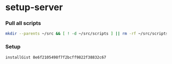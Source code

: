 # setup-server

### Pull all scripts

```bash
mkdir --parents ~/src && [ ! -d ~/src/scripts ] || rm -rf ~/src/scripts && [ ! -d ~/src/setup-server ] || rm -rf ~/src/setup-server && curl --silent --location --retry 3 --fail 'https://raw.githubusercontent.com/Jaid/setup-server/dist/bin/downloadJaidScripts' | GITHUB_TOKEN=ghp_000000000000000000000000000000000000 bash
```

### Setup

```bash
installGist 8e6f2105498f7f2bcff9822f38832c67
```
